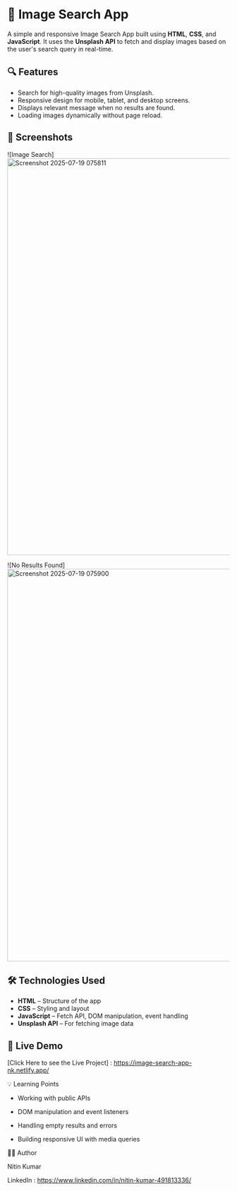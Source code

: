 # 🌄 Image Search App

A simple and responsive Image Search App built using **HTML**, **CSS**, and **JavaScript**. It uses the **Unsplash API** to fetch and display images based on the user's search query in real-time.

## 🔍 Features

- Search for high-quality images from Unsplash.
- Responsive design for mobile, tablet, and desktop screens.
- Displays relevant message when no results are found.
- Loading images dynamically without page reload.

## 📸 Screenshots

![Image Search] <img width="1894" height="899" alt="Screenshot 2025-07-19 075811" src="https://github.com/user-attachments/assets/f3907371-1787-4667-b5b1-6917d64781c1" />

![No Results Found] <img width="1868" height="889" alt="Screenshot 2025-07-19 075900" src="https://github.com/user-attachments/assets/a9d55ae0-3ed5-47dc-8ac4-d1c1a28b9cf2" />


## 🛠️ Technologies Used

- **HTML** – Structure of the app
- **CSS** – Styling and layout
- **JavaScript** – Fetch API, DOM manipulation, event handling
- **Unsplash API** – For fetching image data

## 🚀 Live Demo

 [Click Here to see the Live Project] : https://image-search-app-nk.netlify.app/


💡 Learning Points
* Working with public APIs

* DOM manipulation and event listeners

* Handling empty results and errors

* Building responsive UI with media queries

👨‍💻 Author

Nitin Kumar


LinkedIn : https://www.linkedin.com/in/nitin-kumar-491813336/


